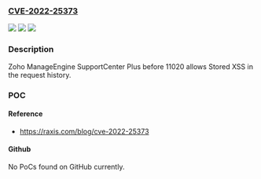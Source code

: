### [CVE-2022-25373](https://cve.mitre.org/cgi-bin/cvename.cgi?name=CVE-2022-25373)
![](https://img.shields.io/static/v1?label=Product&message=n%2Fa&color=blue)
![](https://img.shields.io/static/v1?label=Version&message=n%2Fa&color=blue)
![](https://img.shields.io/static/v1?label=Vulnerability&message=n%2Fa&color=brighgreen)

### Description

Zoho ManageEngine SupportCenter Plus before 11020 allows Stored XSS in the request history.

### POC

#### Reference
- https://raxis.com/blog/cve-2022-25373

#### Github
No PoCs found on GitHub currently.


